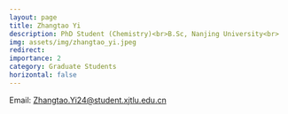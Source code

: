 ```yaml
---
layout: page
title: Zhangtao Yi
description: PhD Student (Chemistry)<br>B.Sc, Nanjing University<br>
img: assets/img/zhangtao_yi.jpeg
redirect: 
importance: 2
category: Graduate Students
horizontal: false
---
```


Email&#58; Zhangtao.Yi24@student.xjtlu.edu.cn